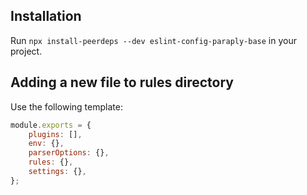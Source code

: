 
## Installation
Run `npx install-peerdeps --dev eslint-config-paraply-base` in your project.


## Adding a new file to rules directory
Use the following template:

```javascript 
module.exports = {
	plugins: [],
	env: {},
	parserOptions: {},
	rules: {},
	settings: {},
};
```
